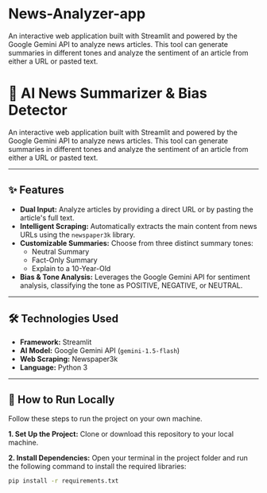 # News-Analyzer-app
An interactive web application built with Streamlit and powered by the Google Gemini API to analyze news articles. This tool can generate summaries in different tones and analyze the sentiment of an article from either a URL or pasted text.
# 📰 AI News Summarizer & Bias Detector

An interactive web application built with Streamlit and powered by the Google Gemini API to analyze news articles. This tool can generate summaries in different tones and analyze the sentiment of an article from either a URL or pasted text.

---

## ✨ Features

- **Dual Input:** Analyze articles by providing a direct URL or by pasting the article's full text.
- **Intelligent Scraping:** Automatically extracts the main content from news URLs using the `newspaper3k` library.
- **Customizable Summaries:** Choose from three distinct summary tones:
    - Neutral Summary
    - Fact-Only Summary
    - Explain to a 10-Year-Old
- **Bias & Tone Analysis:** Leverages the Google Gemini API for sentiment analysis, classifying the tone as POSITIVE, NEGATIVE, or NEUTRAL.

---

## 🛠️ Technologies Used

- **Framework:** Streamlit
- **AI Model:** Google Gemini API (`gemini-1.5-flash`)
- **Web Scraping:** Newspaper3k
- **Language:** Python 3

---

## 🚀 How to Run Locally

Follow these steps to run the project on your own machine.

**1. Set Up the Project:**
Clone or download this repository to your local machine.

**2. Install Dependencies:**
Open your terminal in the project folder and run the following command to install the required libraries:
```bash
pip install -r requirements.txt
